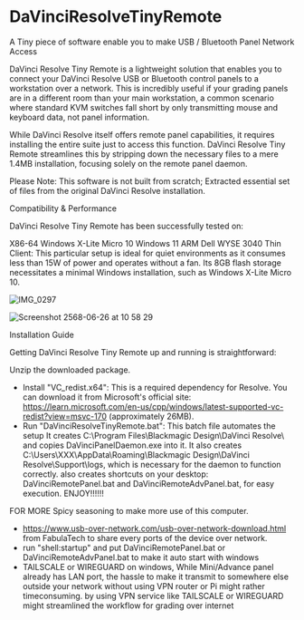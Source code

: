 # DaVinciResolveTinyRemote
A Tiny piece of software enable you to make USB / Bluetooth Panel Network Access

DaVinci Resolve Tiny Remote is a lightweight solution that enables you to connect your DaVinci Resolve USB or Bluetooth control panels to a workstation over a network. 
This is incredibly useful if your grading panels are in a different room than your main workstation, 
a common scenario where standard KVM switches fall short by only transmitting mouse and keyboard data, not panel information.

While DaVinci Resolve itself offers remote panel capabilities, it requires installing the entire suite just to access this function. 
DaVinci Resolve Tiny Remote streamlines this by stripping down the necessary files to a mere 1.4MB installation, focusing solely on the remote panel daemon.

Please Note: This software is not built from scratch; Extracted essential set of files from the original DaVinci Resolve installation.

Compatibility & Performance

DaVinci Resolve Tiny Remote has been successfully tested on:

X86-64 Windows X-Lite Micro 10
Windows 11 ARM
Dell WYSE 3040 Thin Client: This particular setup is ideal for quiet environments as it consumes less than 15W of power and operates without a fan. 
Its 8GB flash storage necessitates a minimal Windows installation, such as Windows X-Lite Micro 10.

![IMG_0297](https://github.com/user-attachments/assets/ab7a1658-a783-4715-b590-f2ae8a24467d)

![Screenshot 2568-06-26 at 10 58 29](https://github.com/user-attachments/assets/37e58230-74ca-4511-a2ad-7a1e4bc36aa6)

Installation Guide

Getting DaVinci Resolve Tiny Remote up and running is straightforward:

Unzip the downloaded package.
- Install "VC_redist.x64": This is a required dependency for Resolve. 
You can download it from Microsoft's official site: https://learn.microsoft.com/en-us/cpp/windows/latest-supported-vc-redist?view=msvc-170 (approximately 26MB).
- Run "DaVinciResolveTinyRemote.bat":
  This batch file automates the setup
      It creates C:\Program Files\Blackmagic Design\DaVinci Resolve\ and copies DaVinciPanelDaemon.exe into it.
      It also creates C:\Users\XXX\AppData\Roaming\Blackmagic Design\DaVinci Resolve\Support\logs, which is necessary for the daemon to function correctly.
      also creates shortcuts on your desktop: DaVinciRemotePanel.bat and DaVinciRemoteAdvPanel.bat, for easy execution.
ENJOY!!!!!!

FOR MORE Spicy seasoning to make more use of this computer.
- https://www.usb-over-network.com/usb-over-network-download.html from FabulaTech to share every ports of the device over network.
- run "shell:startup" and put DaVinciRemotePanel.bat or DaVinciRemoteAdvPanel.bat to make it auto start with windows
- TAILSCALE or WIREGUARD on windows, While Mini/Advance panel already has LAN port, the hassle to make it transmit to somewhere else outside your network without
  using VPN router or Pi might rather timeconsuming. by using VPN service like TAILSCALE or WIREGUARD might streamlined the workflow for grading over internet
